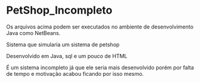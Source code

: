 # PetShop_Incompleto

Os arquivos acima podem ser executados no ambiente de desenvolvimento Java como NetBeans.

Sistema que simularia um sistema de petshop 

Desenvolvido em Java, sql e um pouco de HTML

É um sistema incompleto já que ele seria mais desenvolvido porém por falta de tempo e motivação acabou ficando por isso mesmo.
